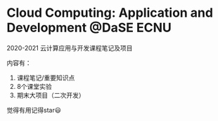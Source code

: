 # Cloud Computing: Application and Development @DaSE ECNU

2020-2021 云计算应用与开发课程笔记及项目

内容有：

1. 课程笔记/重要知识点
2. 8个课堂实验
3. 期末大项目（二次开发）

觉得有用记得star😃
